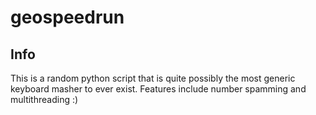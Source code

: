 # geospeedrun

## Info
This is a random python script that is quite possibly the most generic keyboard masher to ever exist.
Features include number spamming and multithreading :)
